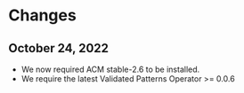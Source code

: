 # Changes

## October 24, 2022

* We now required ACM stable-2.6 to be installed.
* We require the latest Validated Patterns Operator >= 0.0.6
